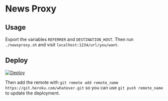 # News Proxy

## Usage

Export the variables `REFERRER` and `DESTINATION_HOST`. Then run `./newsproxy.sh` and visit `localhost:1234/url/you/want`.

## Deploy

[![Deploy](https://www.herokucdn.com/deploy/button.svg)](https://heroku.com/deploy?template=https://github.com/fionn/news-proxy)

Then add the remote with `git remote add remote_name https://git.heroku.com/whatever.git` so you can use `git push remote_name` to update the deployment.
